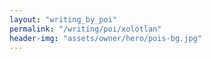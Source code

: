 ```yaml
---
layout: "writing_by_poi"
permalink: "/writing/poi/xolotlan"
header-img: "assets/owner/hero/pois-bg.jpg"
---
```

